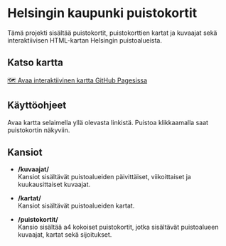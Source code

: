 # Helsingin kaupunki puistokortit

Tämä projekti sisältää puistokortit, puistokorttien kartat ja kuvaajat sekä interaktiivisen HTML-kartan Helsingin puistoalueista.

## Katso kartta

[🗺️ Avaa interaktiivinen kartta GitHub Pagesissa](https://DigitalGeographyLab.github.io/Helsingin-kaupunki-puistokortit/)

## Käyttöohjeet

Avaa kartta selaimella yllä olevasta linkistä. Puistoa klikkaamalla saat puistokortin näkyviin.

## Kansiot

- **/kuvaajat/**  
  Kansiot sisältävät puistoalueiden päivittäiset, viikoittaiset ja kuukausittaiset kuvaajat.

- **/kartat/**  
  Kansiot sisältävät puistoalueiden kartat.

- **/puistokortit/**  
  Kansio sisältää a4 kokoiset puistokortit, jotka sisältävät puistoalueen kuvaajat, kartat sekä  sijoitukset.
  

